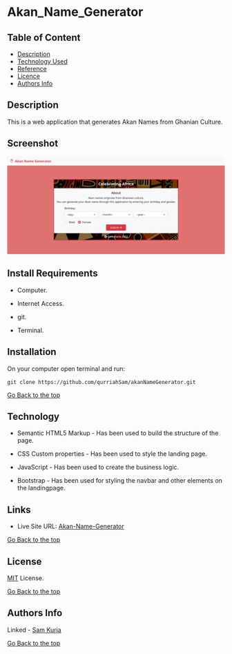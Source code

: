 # Akan_Name_Generator

## Table of Content

- [Description](#description)
- [Technology Used](#technology-used)
- [Reference](#reference)
- [Licence](#licence)
- [Authors Info](#author-Info)

## Description

This is a web application that generates Akan Names from Ghanian Culture.

## Screenshot

![Website screenshot](./assets/Screenshot.png)

## Install Requirements

- Computer.

- Internet Access.

- git.

- Terminal.

## Installation

On your computer open terminal and run:

    git clone https://github.com/qurriahSam/akanNameGenerator.git

[Go Back to the top](#Akan_Name_Generator)

## Technology

- Semantic HTML5 Markup - Has been used to build the structure of the page.

- CSS Custom properties - Has been used to style the landing page.

- JavaScript - Has been used to create the business logic.

- Bootstrap - Has been used for styling the navbar and other elements on the landingpage.

## Links

- Live Site URL: [Akan-Name-Generator](https://qurriahsam.github.io/akanNameGenerator/)

[Go Back to the top](#Akan_Name_Generator)

## License

[MIT](./LICENSE) License.

[Go Back to the top](#Akan_Name_Generator)

## Authors Info

Linked - [Sam Kuria](https://www.linkedin.com/in/sam-kuria-0904b01a1)

[Go Back to the top](#Akan_Name_Generator)
